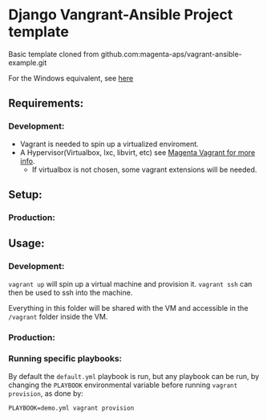 Django Vangrant-Ansible Project template
========================================

Basic template cloned from github.com:magenta-aps/vagrant-ansible-example.git

For the Windows equivalent, see [here](https://github.com/magenta-aps/vagrant-ansible-example-windows)
## Requirements:

### Development:
- Vagrant is needed to spin up a virtualized enviroment.  
- A Hypervisor(Virtualbox, lxc, libvirt, etc) see [Magenta Vagrant for more info](https://github.com/magenta-aps/vagrant/blob/master/README.md).
    - If virtualbox is not chosen, some vagrant extensions will be needed.

## Setup:



### Production:


## Usage:
### Development:
`vagrant up` will spin up a virtual machine and provision it.
`vagrant ssh` can then be used to ssh into the machine.

Everything in this folder will be shared with the VM and accessible in the  `/vagrant` folder inside the VM.

### Production:


### Running specific playbooks:

By default the `default.yml` playbook is run, but any playbook can be run, by
changing the `PLAYBOOK` environmental variable before running `vagrant provision`,
as done by:

    PLAYBOOK=demo.yml vagrant provision



